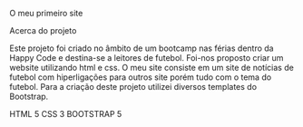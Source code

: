 O meu primeiro site

Acerca do projeto

Este projeto foi criado no âmbito de um bootcamp nas férias dentro da Happy Code e destina-se a leitores de futebol. Foi-nos proposto criar um website utilizando html e css. O meu site consiste em um site de notícias de futebol com hiperligações para outros site porém tudo com o tema do futebol. Para a criação deste projeto utilizei diversos templates do Bootstrap.

HTML 5
CSS 3
BOOTSTRAP 5
